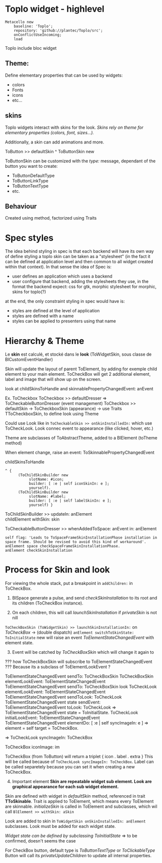 # Toplo widget - highlevel

```smalltalk
Metacello new
	baseline: 'Toplo';
	repository: 'github://plantec/Toplo/src';
	onConflictUseIncoming;
	load
```

Toplo include bloc widget

## Theme:
Define elementary properties that can be used by widgets:
- colors
- Fonts
- icons
- etc...


## skins
Toplo widgets interact with skins for the look.
*Skins rely on theme for elementary properties (colors, font, sizes…).*

Additionally, a skin can add animations and more.

ToButton >> defaultSkin 
	^ ToButtonSkin new
	
ToButtonSkin can be customized with the *type:* message, dependant of the button you want
to create:
* ToButtonDefaultType
* ToButtonLinkType
* ToButtonTextType
* etc.

	
## Behaviour
Created using method, factorized using Traits


# Spec styles
The idea behind styling in spec is that each backend will have its own way of define styling
a toplo skin can be taken as a "stylesheet" 
(in the fact it can be defined at application level and then common to all widget created within that context).
In that sense the idea of Spec is:

- user defines an application which uses a backend
- user configure that backend, adding the stylesheets they use, in the format the backend expect: css for gtk, morphic stylesheet for morphic, skins for toplo(?)

at the end, the only constraint styling in spec would have is:
- styles are defined at the level of application
- styles are defined with a name
- styles can be applied to presenters using that name

# Hierarchy & Theme

Le **skin** est calculé, et stocké dans le **look** (ToWidgetSkin, sous classe de BlCustomEventHandler)

Skin will update the layout of parent ToElement, by adding for exemple child element
to your main element. ToCheckBox will get 2 additional element, label and image
that will show up on the screen.

look at childSkinsToHandle and skinnablePropertyChangedEvent: anEvent

Ex. ToCheckbox
ToCheckbox >> defaultDresser => ToCheckableButtonDresser (event management)
ToCheckbox >> defaultSkin -> ToCheckboxSkin (appearance)
	-> use Traits TToCheckboxSkin, to define look using Theme
	
Could use Look like in ``ToCheckableSkin >> onSkinInstalledIn:`` which use
ToCheckLook. Look connec event to appearance (like clicked, hover, etc.)
	
Theme are subclasses of ToAbstractTheme, added to a BlElement (toTheme method)

When element change, raise an event: ToSkinnablePropertyChangedEvent

childSkinsToHandle
 
	^ {
		  (ToChildSkinBuilder new
			   slotName: #icon;
			   builder: [ :e | self iconSkinIn: e ];
			   yourself).
		  (ToChildSkinBuilder new
			   slotName: #label;
			   builder: [ :e | self labelSkinIn: e ];
			   yourself) }
			   
ToChildSkinBuilder >> updateIn: anElement   
	childElement withSkin: skin
	
	
ToCheckableButtonDresser >> whenAddedToSpace: anEvent in: anElement 

	self flag: 'Leads to ToSpaceFrameSkinInstallationPhase installation in space frame. Should be revised to avoid this kind of workaround'.
	anElement space checkSpaceFrameSkinInstallationPhase.
	anElement checkSkinInstallation 
	
	
# Process for Skin and look

For viewing the whole stack, put a breakpoint in `addChildren:` in ToCheckBox.

1. BlSpace generate a pulse,  and send *checkSkinInstallation* to its root and its children (ToCheckBox instance).

2. On each children, this will call *launchSkinInstallation* if *privateSkin* is not nill

`ToCheckBoxSkin (ToWidgetSkin) >> launchSkinInstallationIn:` on *ToCheckBox*
-> (double dispatch) `anElement switchToSkinState: ToInitialState` new will raise an event *ToElementStateChangedEvent* with element state.

3. Event will be catched by *ToCheckBoxSkin* which will change it again to 

??? how ToCheckBoxSkin will subscribe to ToElementStateChangedEvent ???
Because its a subclass of ToElementLookEvent ?


ToElementStateChangedEvent sendTo: ToCheckBoxSkin
ToCheckBoxSkin elementLookEvent: ToElementStateChangedEvent
ToElementStateChangedEvent sendTo: ToCheckBoxSkin look
ToCheckLook elementLookEvent: ToElementStateChangedEvent
ToElementStateChangedEvent sendToLook: ToCheckLook
ToElementStateChangedEvent state sendEvent: ToElementStateChangedEvent toLook: ToCheckLook => ToElementStateChangedEvent state = ToInitialState.
ToCheckLook initialLookEvent: ToElementStateChangedEvent
ToElementStateChangedEvent elementDo: [ :e | self syncImageIn: e ] => element = self target = ToCheckBox.

=> ToCheckLook syncImageIn: ToCheckBox

ToCheckBox iconImage: im

ToCheckBox (from ToButton) will return a triplet { icon . label . extra }
This will be called because of `ToCheckLook syncImageIn: ToCheckBox`. Label can be called 
separetely because you can set it when creating a new ToCheckBox.

4. Important element
**Skin are repeatable widget sub element. Look are graphical appearance for each sub widget element.**

Skin are defined with widget in *defaultSkin* method, referenced in trait **TToSkinable**.
Trait is applied to ToElement, which means every ToElement are skinnable.
*initializeSkin* is called in ToElement and subclasses, which wil call `BlElement >> withSkin: aSkin`

Look are added to skin in `ToWidgetSkin onSkinInstalledIn: anElement` subclasses.
Look must be added for each widget state.

*Widget state can be defined by subclassing ToInitialState* => to be confirmed, doesn't seems the case 

For CheckBox button, default type is *ToButtonTextType* or *ToClickableType*
Button will call its *privateUpdateChildren* to update all internal properties.
